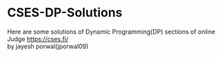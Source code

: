# CSES-DP-Solutions
Here are some solutions of Dynamic Programming(DP) sections of online Judge https://cses.fi/<br/> by jayesh porwal(jporwal09)

